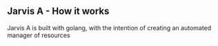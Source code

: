 Jarvis A - How it works
------------
Jarvis A is built with golang, with the intention of creating an automated manager of resources